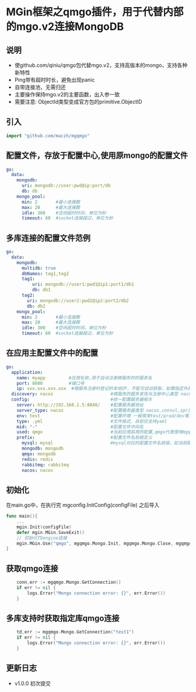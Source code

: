 # MGin框架之qmgo插件，用于代替内部的mgo.v2连接MongoDB

## 说明

- 使github.com/qiniu/qmgo包代替mgo.v2，支持高版本的mongo，支持各种新特性
- Ping带有超时时长，避免出现panic
- 自带连接池，无需归还
- 主要操作保持mgo.v2的主要函数，出入参一致
- 需要注意: ObjectId类型变成官方包的primitive.ObjectID

## 引入
```go
import "github.com/maczh/mgqmgo"
```

## 配置文件，存放于配置中心,使用原mongo的配置文件
```yaml
go:
  data:
    mongodb:
      uri: mongodb://user:pwd@ip:port/db
      db: db
    mongo_pool:
      min: 2       #最小连接数
      max: 20      #最大连接数
      idle: 300    #空闲超时时间，单位为秒
      timeout: 60  #socket连接超过，单位为秒
```

## 多库连接的配置文件范例
```yaml
go:
  data:
    mongodb:
      multidb: true
      dbNames: tag1,tag2
      tag1:
          uri: mongodb://user1:pwd1@ip1:port1/db1
          db: db1
      tag2:
        uri: mongodb://user2:pwd2@ip2:port2/db2
        db: db2
    mongo_pool:
      min: 2       #最小连接数
      max: 20      #最大连接数
      idle: 300    #空闲超时时间，单位为秒
      timeout: 60  #socket连接超过，单位为秒
```


## 在应用主配置文件中的配置
```yaml
go:
  application:
    name: myapp         #应用名称,用于自动注册微服务时的服务名
    port: 8080          #端口号
    ip: xxx.xxx.xxx.xxx  #微服务注册时登记的本地IP，不配可自动获取，如需指定外网IP或Docker之外的IP时配置
  discovery: nacos                      #微服务的服务发现与注册中心类型 nacos,consul,默认是 nacos
  config:                               #统一配置服务器相关
    server: http://192.168.1.5:8848/    #配置服务器地址
    server_type: nacos                  #配置服务器类型 nacos,consul,springconfig
    env: test                           #配置环境 一般常用test/prod/dev等，跟相应配置文件匹配
    type: .yml                          #文件格式，目前仅支持yaml
    mid: "-"                            #配置文件中间名
    used: qmgo                          #当前应用启用的配置,qmgo代表使用mgqmgo插件，mongodb代表使用mgo插件
    prefix:                             #配置文件名前缀定义
      mysql: mysql                      #mysql对应的配置文件名前缀，如当前配置中对应的配置文件名为 mysql-go-test.yml
      mongodb: mongodb
      qmgo: mongodb
      redis: redis
      rabbitmq: rabbitmq
      nacos: nacos
```

## 初始化
在main.go中，在执行完	mgconfig.InitConfig(configFile) 之后导入
```go
func main(){
	...
	mgin.Init(configFile)
    defer mgin.MGin.SaveExit()
	// 初始化TDengine连接
    mgin.MGin.Use("qmgo", mgqmgo.Mongo.Init, mgqmgo.Mongo.Close, mgqmgo.Mongo.Check)
}
```

## 获取qmgo连接
```go
    conn,err := mgqmgo.Mongo.GetConnection()
    if err != nil {
    	logs.Error("Mongo connection error: {}", err.Error())
    }
```

## 多库支持时获取指定库qmgo连接
```go
    td,err := mgqmgo.Mongo.GetConnection("test1")
    if err != nil {
    	logs.Error("Mongo connection error: {}", err.Error())
    }
```

## 更新日志
- v1.0.0 初次提交

